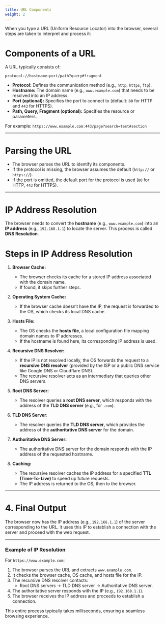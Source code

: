 ```yaml
---
title: URL Components
weight: 2
---
```



When you type a URL (Uniform Resource Locator) into the browser, several steps are taken to interpret and process it:

# Components of a URL
A URL typically consists of:
```
protocol://hostname:port/path?query#fragment
```
- **Protocol:** Defines the communication method (e.g., `http`, `https`, `ftp`).
- **Hostname:** The domain name (e.g., `www.example.com`) that needs to be resolved into an IP address.
- **Port (optional):** Specifies the port to connect to (default: `80` for HTTP and `443` for HTTPS).
- **Path, Query, Fragment (optional):** Specifies the resource or parameters.

For example:
`https://www.example.com:443/page?search=test#section`

---

# Parsing the URL
- The browser parses the URL to identify its components.
- If the protocol is missing, the browser assumes the default (`http://` or `https://`).
- If the port is omitted, the default port for the protocol is used (`80` for HTTP, `443` for HTTPS).

---

# IP Address Resolution
The browser needs to convert the **hostname** (e.g., `www.example.com`) into an **IP address** (e.g., `192.168.1.1`) to locate the server. This process is called **DNS Resolution**.

# Steps in IP Address Resolution
1. **Browser Cache:**
   - The browser checks its cache for a stored IP address associated with the domain name.
   - If found, it skips further steps.

2. **Operating System Cache:**
   - If the browser cache doesn’t have the IP, the request is forwarded to the OS, which checks its local DNS cache.

3. **Hosts File:**
   - The OS checks the **hosts file**, a local configuration file mapping domain names to IP addresses.
   - If the hostname is found here, its corresponding IP address is used.

4. **Recursive DNS Resolver:**
   - If the IP is not resolved locally, the OS forwards the request to a **recursive DNS resolver** (provided by the ISP or a public DNS service like Google DNS or Cloudflare DNS).
   - The recursive resolver acts as an intermediary that queries other DNS servers.

5. **Root DNS Server:**
   - The resolver queries a **root DNS server**, which responds with the address of the **TLD DNS server** (e.g., for `.com`).

6. **TLD DNS Server:**
   - The resolver queries the **TLD DNS server**, which provides the address of the **authoritative DNS server** for the domain.

7. **Authoritative DNS Server:**
   - The authoritative DNS server for the domain responds with the IP address of the requested hostname.

8. **Caching:**
   - The recursive resolver caches the IP address for a specified **TTL (Time-To-Live)** to speed up future requests.
   - The IP address is returned to the OS, then to the browser.

---

# 4. Final Output
The browser now has the IP address (e.g., `192.168.1.1`) of the server corresponding to the URL. It uses this IP to establish a connection with the server and proceed with the web request.

---

### **Example of IP Resolution**
For `https://www.example.com`:
1. The browser parses the URL and extracts `www.example.com`.
2. It checks the browser cache, OS cache, and hosts file for the IP.
3. The recursive DNS resolver contacts:
   - Root DNS servers → TLD DNS server → Authoritative DNS server.
4. The authoritative server responds with the IP (e.g., `192.168.1.1`).
5. The browser receives the IP address and proceeds to establish a connection.

This entire process typically takes milliseconds, ensuring a seamless browsing experience.
